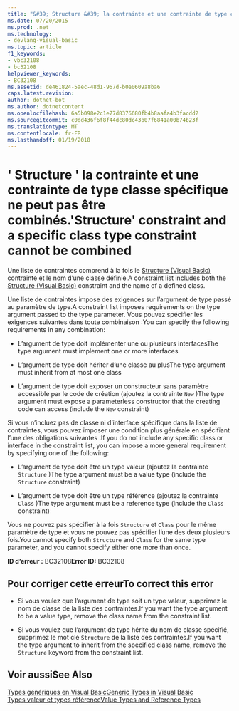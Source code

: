 ```yaml
---
title: "&#39; Structure &#39; la contrainte et une contrainte de type classe spécifique ne peut pas être combinés."
ms.date: 07/20/2015
ms.prod: .net
ms.technology:
- devlang-visual-basic
ms.topic: article
f1_keywords:
- vbc32108
- bc32108
helpviewer_keywords:
- BC32108
ms.assetid: de461824-5aec-48d1-967d-b0e0609a8ba6
caps.latest.revision: 
author: dotnet-bot
ms.author: dotnetcontent
ms.openlocfilehash: 6a5b098e2c1e77d8376680fb4b8aafa4b3facdd2
ms.sourcegitcommit: c0dd436f6f8f44dc80dc43b07f6841a00b74b23f
ms.translationtype: MT
ms.contentlocale: fr-FR
ms.lasthandoff: 01/19/2018
---
```

# <a name="39structure39-constraint-and-a-specific-class-type-constraint-cannot-be-combined"></a><span data-ttu-id="bd914-102">&#39; Structure &#39; la contrainte et une contrainte de type classe spécifique ne peut pas être combinés.</span><span class="sxs-lookup"><span data-stu-id="bd914-102">&#39;Structure&#39; constraint and a specific class type constraint cannot be combined</span></span>
<span data-ttu-id="bd914-103">Une liste de contraintes comprend à la fois le [Structure (Visual Basic)](http://msdn.microsoft.com/library/263ce115-ac36-4c05-8cb7-0e0eead5c6d0) contrainte et le nom d’une classe définie.</span><span class="sxs-lookup"><span data-stu-id="bd914-103">A constraint list includes both the [Structure (Visual Basic)](http://msdn.microsoft.com/library/263ce115-ac36-4c05-8cb7-0e0eead5c6d0) constraint and the name of a defined class.</span></span>  
  
 <span data-ttu-id="bd914-104">Une liste de contraintes impose des exigences sur l’argument de type passé au paramètre de type.</span><span class="sxs-lookup"><span data-stu-id="bd914-104">A constraint list imposes requirements on the type argument passed to the type parameter.</span></span> <span data-ttu-id="bd914-105">Vous pouvez spécifier les exigences suivantes dans toute combinaison :</span><span class="sxs-lookup"><span data-stu-id="bd914-105">You can specify the following requirements in any combination:</span></span>  
  
-   <span data-ttu-id="bd914-106">L’argument de type doit implémenter une ou plusieurs interfaces</span><span class="sxs-lookup"><span data-stu-id="bd914-106">The type argument must implement one or more interfaces</span></span>  
  
-   <span data-ttu-id="bd914-107">L’argument de type doit hériter d’une classe au plus</span><span class="sxs-lookup"><span data-stu-id="bd914-107">The type argument must inherit from at most one class</span></span>  
  
-   <span data-ttu-id="bd914-108">L’argument de type doit exposer un constructeur sans paramètre accessible par le code de création (ajoutez la contrainte `New` )</span><span class="sxs-lookup"><span data-stu-id="bd914-108">The type argument must expose a parameterless constructor that the creating code can access (include the `New` constraint)</span></span>  
  
 <span data-ttu-id="bd914-109">Si vous n’incluez pas de classe ni d’interface spécifique dans la liste de contraintes, vous pouvez imposer une condition plus générale en spécifiant l’une des obligations suivantes :</span><span class="sxs-lookup"><span data-stu-id="bd914-109">If you do not include any specific class or interface in the constraint list, you can impose a more general requirement by specifying one of the following:</span></span>  
  
-   <span data-ttu-id="bd914-110">L’argument de type doit être un type valeur (ajoutez la contrainte `Structure` )</span><span class="sxs-lookup"><span data-stu-id="bd914-110">The type argument must be a value type (include the `Structure` constraint)</span></span>  
  
-   <span data-ttu-id="bd914-111">L’argument de type doit être un type référence (ajoutez la contrainte `Class` )</span><span class="sxs-lookup"><span data-stu-id="bd914-111">The type argument must be a reference type (include the `Class` constraint)</span></span>  
  
 <span data-ttu-id="bd914-112">Vous ne pouvez pas spécifier à la fois `Structure` et `Class` pour le même paramètre de type et vous ne pouvez pas spécifier l’une des deux plusieurs fois.</span><span class="sxs-lookup"><span data-stu-id="bd914-112">You cannot specify both `Structure` and `Class` for the same type parameter, and you cannot specify either one more than once.</span></span>  
  
 <span data-ttu-id="bd914-113">**ID d’erreur :** BC32108</span><span class="sxs-lookup"><span data-stu-id="bd914-113">**Error ID:** BC32108</span></span>  
  
## <a name="to-correct-this-error"></a><span data-ttu-id="bd914-114">Pour corriger cette erreur</span><span class="sxs-lookup"><span data-stu-id="bd914-114">To correct this error</span></span>  
  
-   <span data-ttu-id="bd914-115">Si vous voulez que l’argument de type soit un type valeur, supprimez le nom de classe de la liste des contraintes.</span><span class="sxs-lookup"><span data-stu-id="bd914-115">If you want the type argument to be a value type, remove the class name from the constraint list.</span></span>  
  
-   <span data-ttu-id="bd914-116">Si vous voulez que l’argument de type hérite du nom de classe spécifié, supprimez le mot clé `Structure` de la liste des contraintes.</span><span class="sxs-lookup"><span data-stu-id="bd914-116">If you want the type argument to inherit from the specified class name, remove the `Structure` keyword from the constraint list.</span></span>  
  
## <a name="see-also"></a><span data-ttu-id="bd914-117">Voir aussi</span><span class="sxs-lookup"><span data-stu-id="bd914-117">See Also</span></span>  
 [<span data-ttu-id="bd914-118">Types génériques en Visual Basic</span><span class="sxs-lookup"><span data-stu-id="bd914-118">Generic Types in Visual Basic</span></span>](../../visual-basic/programming-guide/language-features/data-types/generic-types.md)  
 [<span data-ttu-id="bd914-119">Types valeur et types référence</span><span class="sxs-lookup"><span data-stu-id="bd914-119">Value Types and Reference Types</span></span>](../../visual-basic/programming-guide/language-features/data-types/value-types-and-reference-types.md)
